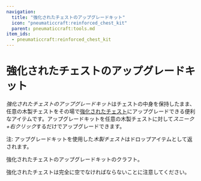 ```yaml
---
navigation:
  title: "強化されたチェストのアップグレードキット"
  icon: "pneumaticcraft:reinforced_chest_kit"
  parent: pneumaticcraft:tools.md
item_ids:
  - pneumaticcraft:reinforced_chest_kit
---
```


# 強化されたチェストのアップグレードキット

*強化されたチェストのアップグレードキット*はチェストの中身を保持したまま、任意の木製チェストをその場で[強化されたチェスト](../machines/reinforced_chest.md)にアップグレードできる便利なアイテムです。アップグレードキットを任意の木製チェストに対して*スニーク+右クリック*するだけでアップグレードできます。

注: アップグレードキットを使用した*木製チェスト*はドロップアイテムとして返されます。

強化されたチェストのアップグレードキットのクラフト。

強化されたチェストは完全に空でなければならないことに注意してください。

<Recipe id="pneumaticcraft:reinforced_chest_kit" />

